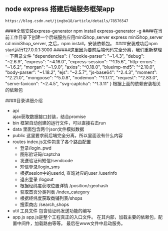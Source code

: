 ## node express 搭建后端服务框架app
    https://blog.csdn.net/jingbo18/article/details/78576547
   ####全局安装express-generator
    npm install express-generator -g
   ####在当前工作目录下创建一个后端服务应用miniShop_server
    express miniShop_server
    cd miniShop_server, 之后，npm install，安装依赖包。
   ####安装成功后npm start运行127.0.0.1:3000
   ######这里因为要前后端代码完全分离，我们重新整理一下目录文件
    "dependencies": {
       "cookie-parser": "~1.4.3",
       "debug": "~2.6.9",
       "express": "~4.16.0",
       "express-session": "^1.15.6",
       "http-errors": "~1.6.2",
       "morgan": "~1.9.0",
       "axios": "^0.18.0",
       "blueimp-md5": "^2.10.0",
       "body-parser": "~1.18.2",
       "ejs": "~2.5.7",
       "js-base64": "^2.4.3",
       "moment": "^2.21.0",
       "mongoose": "^5.0.8",
       "nodemon": "^1.17.1",
       "request": "^2.83.0",
       "serve-favicon": "~2.4.5",
       "svg-captcha": "^1.3.11"
     }
   根据上面的依赖安装相关的依赖包
     
   ####目录详细介绍
   
   - api  
   ajax获取数据接口封装，结合promise
   - bin
   框架自动创建的运行文件，可以直接右击run
   - data
   里面包含两个json文件模拟数据
   - public
   这里要求前后端完全分离，所以里面没有什么内容
   - routes
   index.js文件包含了各个路由配置
      - 登录/login_pwd
      - 图形验证码/captcha
      - 发送验证码短信/sendcode
      - 短信登录/login_sms
      - 根据sesion中的userid, 查询对应的user /userinfo
      - 退出登录 /logout
      - 根据经纬度获取位置详情 /position/:geohash
      - 获取首页分类列表 /index_category
      - 根据经纬度获取商铺列表/shops
      - 搜索商店 /search_shops
   - util 工具文件
   包含验证码发送功能的编写
   - app.js
   app.js是整个工程真正的入口文件。
   在其内部，加载主要的依赖包，配置中间件，加载路由等等。
   最后在www文件中启动服务。
   
   
